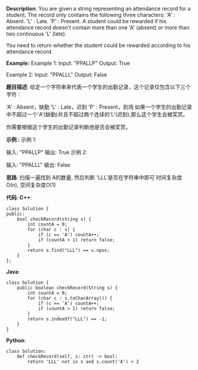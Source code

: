 __Description__:
You are given a string representing an attendance record for a student. The record only contains the following three characters:
'A' : Absent.
'L' : Late.
'P' : Present.
A student could be rewarded if his attendance record doesn't contain more than one 'A' (absent) or more than two continuous 'L' (late).

You need to return whether the student could be rewarded according to his attendance record.

__Example:__
Example 1:
Input: "PPALLP"
Output: True

Example 2:
Input: "PPALLL"
Output: False

__题目描述__:
给定一个字符串来代表一个学生的出勤记录，这个记录仅包含以下三个字符：

'A' : Absent，缺勤
'L' : Late，迟到
'P' : Present，到场
如果一个学生的出勤记录中不超过一个'A'(缺勤)并且不超过两个连续的'L'(迟到),那么这个学生会被奖赏。

你需要根据这个学生的出勤记录判断他是否会被奖赏。

__示例 :__
示例 1:

输入: "PPALLP"
输出: True
示例 2:

输入: "PPALLL"
输出: False

__思路__:
扫描一遍找到 A的数量, 然后判断 'LLL'是否在字符串中即可
时间复杂度O(n), 空间复杂度O(1)

__代码__:
__C++__:
```
class Solution {
public:
    bool checkRecord(string s) {
        int countA = 0;
        for (char c : s) {
            if (c == 'A') countA++;
            if (countA > 1) return false;
        }
        return s.find("LLL") == s.npos;
    }
};
```

__Java__:
```
class Solution {
    public boolean checkRecord(String s) {
        int countA = 0;
        for (char c : s.toCharArray()) {
            if (c == 'A') countA++;
            if (countA > 1) return false;
        }
        return s.indexOf("LLL") == -1;
    }
}
```

__Python__:
```
class Solution:
    def checkRecord(self, s: str) -> bool:
        return 'LLL' not in s and s.count('A') < 2
```
